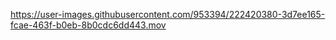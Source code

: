

https://user-images.githubusercontent.com/953394/222420380-3d7ee165-fcae-463f-b0eb-8b0cdc6dd443.mov

